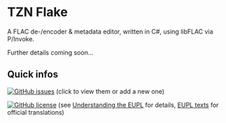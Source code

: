 # TZN Flake
A FLAC de-/encoder & metadata editor, written in C#, using libFLAC via P/Invoke.

Further details coming soon...

## Quick infos
[![GitHub issues](https://img.shields.io/github/issues/Eagle3386/tzn-flake.svg)](https://github.com/Eagle3386/tzn-flake/issues) (click to view them or add a new one)

[![GitHub license](https://img.shields.io/badge/license-EUPL-blue.svg)](https://github.com/Eagle3386/tzn-flake/blob/master/LICENSE.md) (see [Understanding the EUPL](https://joinup.ec.europa.eu/news/understanding-eupl-v12) for details, [EUPL texts](https://joinup.ec.europa.eu/page/eupl-text-11-12) for official translations)
